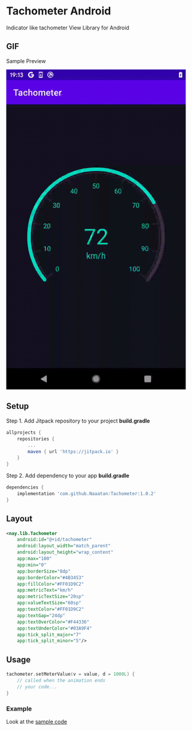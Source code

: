 # Tachometer Android
Indicator like tachometer View Library for Android

## GIF

Sample Preview

<img src="https://github.com/Naaatan/Tachometer/blob/master/image/demo.gif" width="480"/>


## Setup

Step 1. Add Jitpack repository to your project **build.gradle**
```groovy
allprojects {
    repositories {
        ...
        maven { url 'https://jitpack.io' }
    }
}
```

Step 2. Add dependency to your app **build.gradle**
```groovy
dependencies {
    implementation 'com.github.Naaatan:Tachometer:1.0.2'
}
```

## Layout

```xml
<nay.lib.Tachometer
    android:id="@+id/tachometer"
    android:layout_width="match_parent"
    android:layout_height="wrap_content"
    app:max="100"
    app:min="0"
    app:borderSize="8dp"
    app:borderColor="#4B3453"
    app:fillColor="#FF01D9C2"
    app:metricText="km/h"
    app:metricTextSize="20sp"
    app:valueTextSize="60sp"
    app:textColor="#FF01D9C2"
    app:textGap="24dp"
    app:textOverColor="#F44336"
    app:textUnderColor="#03A9F4"
    app:tick_split_major="7"
    app:tick_split_minor="5"/>
```

## Usage

```kotlin
tachometer.setMeterValue(v = value, d = 1000L) {
    // called when the animation ends
    // your code...
}
```

### Example
Look at the [sample code](https://github.com/Naaatan/Tachometer/tree/master/app)
